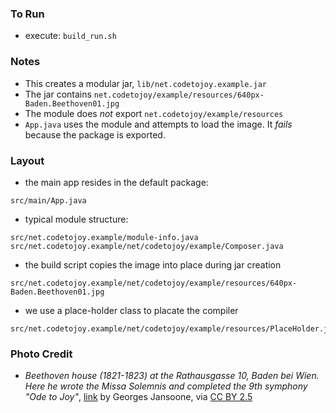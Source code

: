 
### To Run

* execute: `build_run.sh`

### Notes

* This creates a modular jar, `lib/net.codetojoy.example.jar`
* The jar contains `net.codetojoy/example/resources/640px-Baden.Beethoven01.jpg`
* The module does *not* export `net.codetojoy/example/resources`
* `App.java` uses the module and attempts to load the image. It *fails* because the package is exported.

### Layout

* the main app resides in the default package:
```
src/main/App.java
```

* typical module structure:
```
src/net.codetojoy.example/module-info.java
src/net.codetojoy.example/net/codetojoy/example/Composer.java
```

* the build script copies the image into place during jar creation
```
src/net.codetojoy.example/net/codetojoy/example/resources/640px-Baden.Beethoven01.jpg
```

* we use a place-holder class to placate the compiler
```
src/net.codetojoy.example/net/codetojoy/example/resources/PlaceHolder.java
```

### Photo Credit

* _Beethoven house (1821-1823) at the Rathausgasse 10, Baden bei Wien. Here he wrote the Missa Solemnis and completed the 9th symphony "Ode to Joy"_, [link](https://en.wikipedia.org/wiki/Ode_to_Joy#/media/File:Baden.Beethoven01.jpg) by Georges Jansoone, via [CC BY 2.5](https://creativecommons.org/licenses/by/2.5/)
